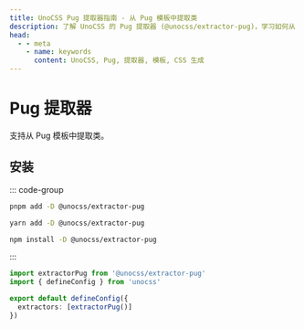 ```yaml
---
title: UnoCSS Pug 提取器指南 - 从 Pug 模板中提取类
description: 了解 UnoCSS 的 Pug 提取器 (@unocss/extractor-pug)，学习如何从 Pug 模板中提取类，提升开发效率。
head:
  - - meta
    - name: keywords
      content: UnoCSS, Pug, 提取器, 模板, CSS 生成
---
```


# Pug 提取器

支持从 Pug 模板中提取类。

## 安装

::: code-group

```bash [pnpm]
pnpm add -D @unocss/extractor-pug
```

```bash [yarn]
yarn add -D @unocss/extractor-pug
```

```bash [npm]
npm install -D @unocss/extractor-pug
```

:::

```ts [uno.config.ts]
import extractorPug from '@unocss/extractor-pug'
import { defineConfig } from 'unocss'

export default defineConfig({
  extractors: [extractorPug()]
})
```
